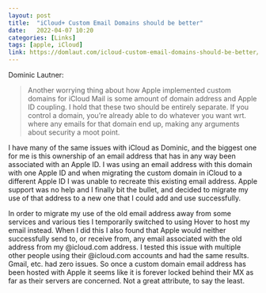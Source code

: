 ```yaml
---
layout: post
title:  "iCloud+ Custom Email Domains should be better"
date:   2022-04-07 10:20
categories: [Links]
tags: [apple, iCloud]
link: https://domlaut.com/icloud-custom-email-domains-should-be-better/
---
```


Dominic Lautner:

>Another worrying thing about how Apple implemented custom domains for iCloud Mail is some amount of domain address and Apple ID coupling. I hold that these two should be entirely separate. If you control a domain, you’re already able to do whatever you want wrt. where any emails for that domain end up, making any arguments about security a moot point.

I have many of the same issues with iCloud as Dominic, and the biggest one for me is this ownership of an email address that has in any way been associated with an Apple ID. I was using an email address with this domain with one Apple ID and when migrating the custom domain in iCloud to a different Apple ID I was unable to recreate this existing email address. Apple support was no help and I finally bit the bullet, and decided to migrate my use of that address to a new one that I could add and use successfully.

In order to migrate my use of the old email address away from some services and various ties I temporarily switched to using Hover to host my email instead. When I did this I also found that Apple would neither successfully send to, or receive from, any email associated with the old address from my @icloud.com address. I tested this issue with multiple other people using their @icloud.com accounts and had the same results. Gmail, etc. had zero issues. So once a custom domain email address has been hosted with Apple it seems like it is forever locked behind their MX as far as their servers are concerned. Not a great attribute, to say the least.

